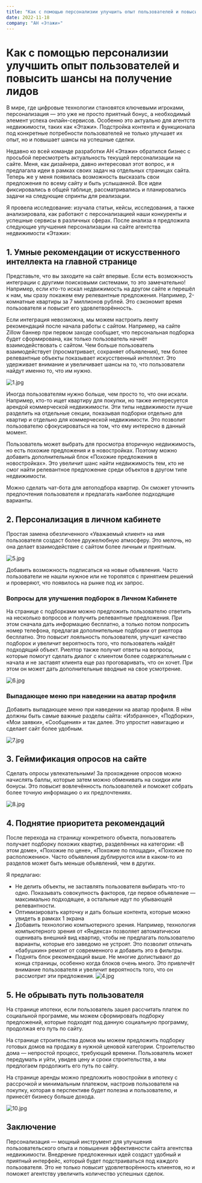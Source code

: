 ```yaml
---
title: "Как с помощью персонализии улучшить опыт пользователей и повысить шансы на получение лидов"
date: 2022-11-18
company: "АН «Этажи»"
---
```


# Как с помощью персонализии улучшить опыт пользователей и повысить шансы на получение лидов

В мире, где цифровые технологии становятся ключевыми игроками, персонализация — это уже не просто приятный бонус, а необходимый элемент успеха онлайн-сервисов. Особенно это актуально для агентств недвижимости, таких как «Этажи». Подстройка контента и функционала под конкретные потребности пользователей не только улучшает их опыт, но и повышает шансы на успешные сделки.

Недавно ко всей команде разработки АН «Этажи» обратился бизнес с просьбой пересмотреть актуальность текущей персонализации на сайте. Меня, как дизайнера, давно интересовал этот вопрос, и я предлагала идеи в рамках своих задач на отдельных страницах сайта. Теперь же у меня появилась возможность высказать свои предложения по всему сайту и быть услышанной. Все идеи фиксировались в общей таблице, рассматривались и планировались задачи на следующие спринты для реализации.

Я провела исследование: изучала статьи, кейсы, исследования, а также анализировала, как работают с персонализацией наши конкуренты и успешные сервисы в различных сферах. После анализа я предложила следующие улучшения персонализации на сайте агентства недвижимости «Этажи»:

## 1. Умные рекомендации от искусственного интеллекта на главной странице

Представьте, что вы заходите на сайт впервые. Если есть возможность интеграции с другими поисковыми системами, то это замечательно! Например, если кто-то искал недвижимость на другом сайте и перешёл к нам, мы сразу покажем ему релевантные предложения. Например, 2-комнатные квартиры за 7 миллионов рублей. Это сэкономит время пользователя и повысит его удовлетворённость.

Если интеграция невозможна, мы можем настроить ленту рекомендаций после начала работы с сайтом. Например, на сайте Zillow баннер при первом заходе сообщает, что персональная подборка будет сформирована, как только пользователь начнёт взаимодействовать с сайтом. Чем больше пользователь взаимодействует (просматривает, сохраняет объявления), тем более релевантные объекты показывает искусственный интеллект. Это удерживает внимание и увеличивает шансы на то, что пользователи найдут именно то, что им нужно.

![1.jpg](/article-1/1.jpg)

Иногда пользователям нужно больше, чем просто то, что они искали. Например, кто-то ищет квартиру для покупки, но также интересуется арендой коммерческой недвижимости. Эти типы недвижимости лучше разделить на отдельные секции, показывая подборки отдельно для квартир и отдельно для коммерческой недвижимости. Это позволит пользователю сфокусироваться на том, что ему интересно в данный момент.

Пользователь может выбрать для просмотра вторичную недвижимость, но есть похожие предложения и в новостройках. Поэтому можно добавить дополнительный блок «Похожие предложения в новостройках». Это увеличит шанс найти недвижимость тем, кто не смог найти релевантное предложение среди объектов в другом типе недвижимости.

Можно сделать чат-бота для автоподбора квартир. Он сможет уточнить предпочтения пользователя и предлагать наиболее подходящие варианты.

## 2. Персонализация в личном кабинете

Простая замена обезличенного «Уважаемый клиент» на имя пользователя создаст более дружелюбную атмосферу. Это мелочь, но она делает взаимодействие с сайтом более личным и приятным.

![5.jpg](/article-1/5.jpg)

Добавить возможность подписаться на новые объявления. Часто пользователи не нашли нужное или не торопятся с принятием решений и проверяют, что появилось на рынке под их запрос.

### Вопросы для улучшения подборок в Личном Кабинете

На странице с подборками можно предложить пользователю ответить на несколько вопросов и получить релевантные предложения. При этом сначала дать информацию бесплатно, а только потом попросить номер телефона, предлагая дополнительные подборки от риелтора бесплатно. Это повысит лояльность пользователя, улучшит качество подборок и увеличит вероятность того, что пользователь найдёт подходящий объект. Риелтор также получит ответы на вопросы, которые помогут сделать диалог с клиентом более содержательным с начала и не заставят клиента еще раз проговаривать, что он хочет. При этом он может дать дополнительные вводные на свое усмотрение.

![6.jpg](/article-1/6.jpg)

### Выпадающее меню при наведении на аватар профиля

Добавить выпадающее меню при наведении на аватар профиля. В нём должны быть самые важные разделы сайта: «Избранное», «Подборки», «Мои заявки», «Сообщения» и так далее. Это упростит навигацию и сделает сайт более удобным.

![7.jpg](/article-1/7.jpg)

## 3. Геймификация опросов на сайте

Сделать опросы увлекательными! За прохождение опросов можно начислять баллы, которые затем можно обменивать на скидки или бонусы. Это повысит вовлечённость пользователей и поможет собрать более точную информацию о их предпочтениях.

![8.jpg](/article-1/8.jpg)

## 4. Поднятие приоритета рекомендаций

После перехода на страницу конкретного объекта, пользователь получает подборку похожих квартир, разделённых на категории: «В этом доме», «Похожие по цене», «Похожие по площади», «Похожие по расположению». Часто объявления дублируются или в каком-то из разделов может быть меньше объявлений, чем в других.

Я предлагаю:

- Не делить объекты, не заставлять пользователя выбирать что-то одно. Показывать совокупность факторов, где первое объявление — максимально подходящее, а остальные идут по убывающей релевантности.
- Оптимизировать карточку и дать больше контента, которые можно увидеть в рамках 1 экрана
- Добавить технологию компьютерного зрения. Например, технология компьютерного зрения от «Яндекса» позволяет автоматически оценивать внешний вид квартир, чтобы не предлагать пользователю варианты, которые его заведомо не устроят. Это позволит отличать «бабушкин» ремонт от современного и добавить это в фильтры.
- Поднять блок рекомендаций выше. Не многие долистывают до конца страницы, особенно когда блоков очень много. Это привлечёт внимание пользователя и увеличит вероятность того, что он рассмотрит эти предложения.
  ![4.jpg](/article-1/4.jpg)

## 5. Не обрывать путь пользователя

На странице ипотеки, если пользователь зашел рассчитать платеж по социальной программе, мы можем сформировать подборку предложений, которые подходят под данную социальную программу, продолжая его путь по сайту.

На странице строительства домов мы можем предложить подборку готовых домов на продажу в нужной ценовой категории. Строительство дома — непростой процесс, требующий времени. Пользователь может передумать и уйти, увидев цену и сроки строительства, а мы предлогаем продолжить его путь по сайту.

На странице аренды можно предложить новостройки в ипотеку с рассрочкой и минимальным платежом, настроив пользователя на покупку, которая в перспективе будет полезна и пользователю, и принесёт бизнесу больше дохода.

![10.jpg](/article-1/10.jpg)

## Заключение

Персонализация — мощный инструмент для улучшения пользовательского опыта и повышения эффективности сайта агентства недвижимости. Внедрение предложенных идей создаст удобный и приятный интерфейс, который будет подстраиваться под каждого пользователя. Это не только повысит удовлетворённость клиентов, но и поможет агентству увеличить количество успешных сделок.
